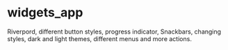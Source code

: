 # widgets_app

Riverpord, different button styles, progress indicator, Snackbars, changing styles, dark and light themes, different menus and more actions. 

